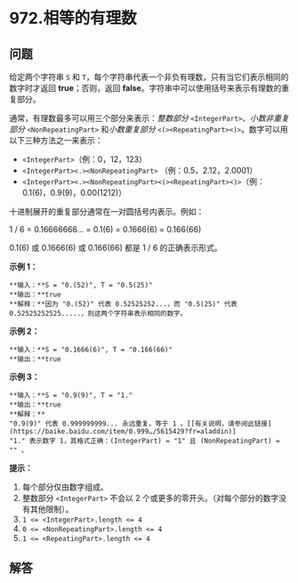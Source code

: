 # 972.相等的有理数

## 问题

给定两个字符串 `S` 和 `T`，每个字符串代表一个非负有理数，只有当它们表示相同的数字时才返回 **true**；否则，返回 **false**。字符串中可以使用括号来表示有理数的重复部分。

通常，有理数最多可以用三个部分来表示：*整数部分* `<IntegerPart>`、*小数非重复部分* `<NonRepeatingPart>` 和*小数重复部分* `<(><RepeatingPart><)>`。数字可以用以下三种方法之一来表示：

* `<IntegerPart>`（例：0，12，123）
* `<IntegerPart><.><NonRepeatingPart>` （例：0.5，2.12，2.0001）
* `<IntegerPart><.><NonRepeatingPart><(><RepeatingPart><)>`（例：0.1(6)，0.9(9)，0.00(1212)）

十进制展开的重复部分通常在一对圆括号内表示。例如：

1 / 6 = 0.16666666... = 0.1(6) = 0.1666(6) = 0.166(66)

0.1(6) 或 0.1666(6) 或 0.166(66) 都是 1 / 6 的正确表示形式。

**示例 1：**

```
**输入：**S = "0.(52)", T = "0.5(25)"
**输出：**true
**解释：**因为 "0.(52)" 代表 0.52525252...，而 "0.5(25)" 代表 0.52525252525.....，则这两个字符串表示相同的数字。

```

**示例 2：**

```
**输入：**S = "0.1666(6)", T = "0.166(66)"
**输出：**true

```

**示例 3：**

```
**输入：**S = "0.9(9)", T = "1."
**输出：**true
**解释：**
"0.9(9)" 代表 0.999999999... 永远重复，等于 1 。[[有关说明，请参阅此链接](https://baike.baidu.com/item/0.999…/5615429?fr=aladdin)]
"1." 表示数字 1，其格式正确：(IntegerPart) = "1" 且 (NonRepeatingPart) = "" 。
```

**提示：**

1. 每个部分仅由数字组成。
2. 整数部分 `<IntegerPart>` 不会以 2 个或更多的零开头。（对每个部分的数字没有其他限制）。
3. `1 <= <IntegerPart>.length <= 4 `
4. `0 <= <NonRepeatingPart>.length <= 4 `
5. `1 <= <RepeatingPart>.length <= 4 `



## 解答

